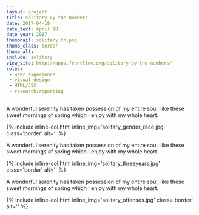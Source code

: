 ```yaml
---
layout: project
title: Solitary By the Numbers
date: 2017-04-18
date_text: April 18
date_year: 2017
thumbnail: solitary_th.png
thumb_class: border
thumb_alt: 
include: solitary
view_site: http://apps.frontline.org/solitary-by-the-numbers/
roles:
 - user experience
 - visual design
 - HTML/CSS
 - research/reporting
---
```


A wonderful serenity has taken possession of my entire soul, like these sweet mornings of spring which I enjoy with my whole heart.

{% include inline-col.html inline_img='solitary_gender_race.jpg' class='border' alt='' %}

A wonderful serenity has taken possession of my entire soul, like these sweet mornings of spring which I enjoy with my whole heart.

{% include inline-col.html inline_img='solitary_threeyears.jpg' class='border' alt='' %}

A wonderful serenity has taken possession of my entire soul, like these sweet mornings of spring which I enjoy with my whole heart.

{% include inline-col.html inline_img='solitary_offenses.jpg' class='border' alt='' %}
